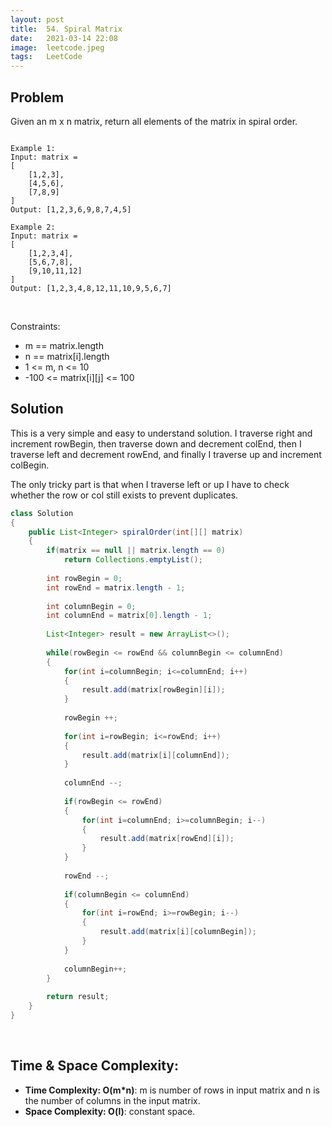 ```yaml
---
layout: post 
title:  54. Spiral Matrix
date:   2021-03-14 22:08
image:  leetcode.jpeg
tags:   LeetCode
---
```


## Problem

Given an m x n matrix, return all elements of the matrix in spiral order.

```

Example 1:
Input: matrix = 
[  
    [1,2,3],
    [4,5,6],
    [7,8,9]
]
Output: [1,2,3,6,9,8,7,4,5]

Example 2:
Input: matrix = 
[
    [1,2,3,4],
    [5,6,7,8],
    [9,10,11,12]
]
Output: [1,2,3,4,8,12,11,10,9,5,6,7]
```

<!-- Line breaks -->
<br />

Constraints:

* m == matrix.length
* n == matrix[i].length
* 1 <= m, n <= 10
* -100 <= matrix[i][j] <= 100

## Solution

This is a very simple and easy to understand solution. I traverse right and increment rowBegin, then traverse down and decrement colEnd, then I traverse left and decrement rowEnd, and finally I traverse up and increment colBegin.

The only tricky part is that when I traverse left or up I have to check whether the row or col still exists to prevent duplicates.

```java
class Solution 
{
    public List<Integer> spiralOrder(int[][] matrix)
    {
        if(matrix == null || matrix.length == 0)
            return Collections.emptyList();
        
        int rowBegin = 0;
        int rowEnd = matrix.length - 1;
        
        int columnBegin = 0;
        int columnEnd = matrix[0].length - 1;
        
        List<Integer> result = new ArrayList<>();
        
        while(rowBegin <= rowEnd && columnBegin <= columnEnd)
        {
            for(int i=columnBegin; i<=columnEnd; i++)
            {
                result.add(matrix[rowBegin][i]);
            }
            
            rowBegin ++;
            
            for(int i=rowBegin; i<=rowEnd; i++)
            {
                result.add(matrix[i][columnEnd]);
            }
            
            columnEnd --;
            
            if(rowBegin <= rowEnd)
            {
                for(int i=columnEnd; i>=columnBegin; i--)
                {
                    result.add(matrix[rowEnd][i]);
                }
            }
            
            rowEnd --;
            
            if(columnBegin <= columnEnd)
            {
                for(int i=rowEnd; i>=rowBegin; i--)
                {
                    result.add(matrix[i][columnBegin]);
                }
            }
            
            columnBegin++;
        }
        
        return result;
    }
}
```

<!-- Line breaks -->
<br />

## Time & Space Complexity:

* **Time Complexity: O(m*n)**: m is number of rows in input matrix and n is the number of columns in the input matrix.
* **Space Complexity: O(l)**: constant space.